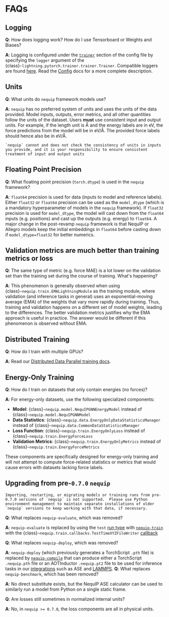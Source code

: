 # FAQs

## Logging

  **Q**: How does logging work? How do I use Tensorboard or Weights and Biases?

  **A**: Logging is configured under the [`trainer`](../configuration/config.md#trainer) section of the config file by specifying the `logger` argument of the {class}`~lightning.pytorch.trainer.trainer.Trainer`. Compatible loggers are found [here](https://lightning.ai/docs/pytorch/stable/api_references.html#loggers). Read the [Config](../configuration/config.md) docs for a more complete description.

## Units
  **Q**: What units do `nequip` framework models use?

  **A**: `nequip` has no preferred system of units and uses the units of the data provided. Model inputs, outputs, error metrics, and all other quantities follow the units of the dataset. Users **must** use consistent input and output units. For example, if the length unit is Å and the energy labels are in eV, the force predictions from the model will be in eV/Å. The provided force labels should hence also be in eV/Å. 

```{warning}
`nequip` cannot and does not check the consistency of units in inputs you provide, and it is your responsibility to ensure consistent treatment of input and output units
```

## Floating Point Precision

  **Q**: What floating point precision (`torch.dtype`) is used in the `nequip` framework?

  **A**: `float64` precision is used for data (inputs to model and reference labels). Either `float32` or `float64` precision can be used as the `model_dtype` (which is a mandatory hyperparameter of models in the `nequip` framework). If `float32` precision is used for `model_dtype`, the model will cast down from the `float64` inputs (e.g. positions) and cast up the outputs (e.g. energy) to `float64`. A major change in the post-revamp `nequip` framework is that NequIP or Allegro models keep the initial embeddings in `float64` before casting down if `model_dtype=float32` for better numerics.

## Validation metrics are much better than training metrics or loss

  **Q**: The same type of metric (e.g. force MAE) is a lot lower on the validation set than the training set during the course of training. What's happening?

  **A**: This phenomenon is generally observed when using {class}`~nequip.train.EMALightningModule` as the training module, where validation (and inference tasks in general) uses an exponential-moving average (EMA) of the weights that vary more rapidly during training. Thus, training and validation happens on a different set of model weights, leading to the differences. The better validation metrics justifies why the EMA approach is useful in practice. The answer would be different if this phenomenon is observed without EMA.

## Distributed Training

  **Q**: How do I train with multiple GPUs?

  **A**: Read our [Distributed Data Parallel training docs](../accelerations/ddp_training.md).

## Energy-Only Training

  **Q**: How do I train on datasets that only contain energies (no forces)?

  **A**: For energy-only datasets, use the following specialized components:

  - **Model**: {class}`~nequip.model.NequIPGNNEnergyModel` instead of {class}`~nequip.model.NequIPGNNModel`
  - **Data Statistics**: {class}`~nequip.data.EnergyOnlyDataStatisticsManager` instead of {class}`~nequip.data.CommonDataStatisticsManager`
  - **Loss Function**: {class}`~nequip.train.EnergyOnlyLoss` instead of {class}`~nequip.train.EnergyForceLoss`
  - **Validation Metrics**: {class}`~nequip.train.EnergyOnlyMetrics` instead of {class}`~nequip.train.EnergyForceMetrics`

  These components are specifically designed for energy-only training and will not attempt to compute force-related statistics or metrics that would cause errors with datasets lacking force labels.

## Upgrading from pre-`0.7.0` `nequip`

```{warning}
Importing, restarting, or migrating models or training runs from pre-0.7.0 versions of `nequip` is not supported.  Please use Python environment management to maintain separate installations of older `nequip` versions to keep working with that data, if necessary.
```

  **Q**: What replaces `nequip-evaluate`, which was removed?

  **A**: `nequip-evaluate` is replaced by using the `test` [run type](../configuration/config.md#run) with [`nequip-train`](../getting-started/workflow.md#testing) with the {class}`~nequip.train.callbacks.TestTimeXYZFileWriter` [callback](../../api/callbacks.rst)

  **Q**: What replaces `nequip-deploy`, which was removed?

  **A**: `nequip-deploy` (which previously generates a TorchScript `.pth` file) is replaced by [`nequip-compile`](../getting-started/workflow.md#compilation) that can produce either a TorchScript `.nequip.pth` file or an AOTInductor `.nequip.pt2` file to be used for inference tasks in our [integrations](../../integrations/all.rst) such as ASE and [LAMMPS](../../integrations/lammps.md).
  **Q**: What replaces `nequip-benchmark`, which has been removed?

  **A**: No direct substitute exists, but the NequIP ASE calculator can be used to similarly run a model from Python on a single static frame.

  **Q**: Are losses still sometimes in normalized internal units?

  **A**: No, in `nequip >= 0.7.0`, the loss components are all in physical units.